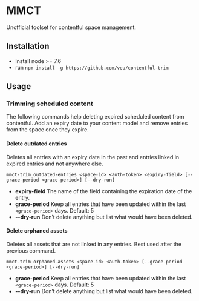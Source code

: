 MMCT
==============================

Unofficial toolset for contentful space management.

## Installation

* Install node >= 7.6
* run `npm install -g https://github.com/veu/contentful-trim`

## Usage

### Trimming scheduled content

The following commands help deleting expired scheduled content from contentful.
Add an expiry date to your content model and remove entries from the space once they expire.

#### Delete outdated entries

Deletes all entries with an expiry date in the past and entries linked in expired entries and not anywhere else.

```
mmct-trim outdated-entries <space-id> <auth-token> <expiry-field> [--grace-period <grace-period>] [--dry-run]
```

* **expiry-field** The name of the field containing the expiration date of the entry.
* **grace-period** Keep all entries that have been updated within the last `<grace-period>` days. Default: 5
* **--dry-run** Don’t delete anything but list what would have been deleted.

#### Delete orphaned assets

Deletes all assets that are not linked in any entries. Best used after the previous command.

```
mmct-trim orphaned-assets <space-id> <auth-token> [--grace-period <grace-period>] [--dry-run]
```

* **grace-period** Keep all entries that have been updated within the last `<grace-period>` days. Default: 5
* **--dry-run** Don’t delete anything but list what would have been deleted.
